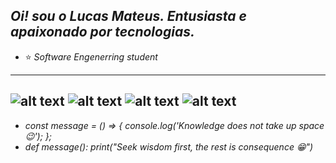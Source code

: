 *Oi!  sou o  Lucas Mateus.
Entusiasta e apaixonado por tecnologias.*
------------------------------------------------------------------------------
- ⭐ *Software Engenerring student*
------------------------------------------------------------------------------
![alt text](https://img.icons8.com/color/1x/c.png)
![alt text](https://img.icons8.com/color/1x/cpp.png)
![alt text](https://img.icons8.com/color/1x/python.png)
![alt text](https://img.icons8.com/color/1x/figma.png)
------------------------------------------------------------------------------
- *const message = () => { 
    console.log('Knowledge does not take up space 😉');
};*
- *def message():
    print("Seek wisdom first, the rest is consequence 😁")*
